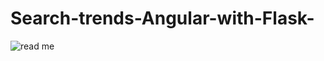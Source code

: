 # Search-trends-Angular-with-Flask-
![read me](https://user-images.githubusercontent.com/19414281/129605782-be2adef3-bd21-4e9f-94a9-92d331d9db33.png)
